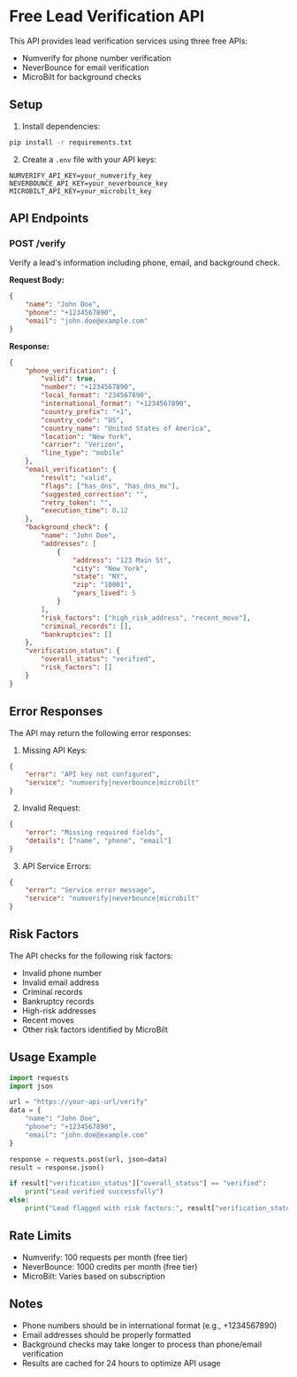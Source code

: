 # Free Lead Verification API

This API provides lead verification services using three free APIs:
- Numverify for phone number verification
- NeverBounce for email verification
- MicroBilt for background checks

## Setup

1. Install dependencies:
```bash
pip install -r requirements.txt
```

2. Create a `.env` file with your API keys:
```env
NUMVERIFY_API_KEY=your_numverify_key
NEVERBOUNCE_API_KEY=your_neverbounce_key
MICROBILT_API_KEY=your_microbilt_key
```

## API Endpoints

### POST /verify

Verify a lead's information including phone, email, and background check.

**Request Body:**
```json
{
    "name": "John Doe",
    "phone": "+1234567890",
    "email": "john.doe@example.com"
}
```

**Response:**
```json
{
    "phone_verification": {
        "valid": true,
        "number": "+1234567890",
        "local_format": "234567890",
        "international_format": "+1234567890",
        "country_prefix": "+1",
        "country_code": "US",
        "country_name": "United States of America",
        "location": "New York",
        "carrier": "Verizon",
        "line_type": "mobile"
    },
    "email_verification": {
        "result": "valid",
        "flags": ["has_dns", "has_dns_mx"],
        "suggested_correction": "",
        "retry_token": "",
        "execution_time": 0.12
    },
    "background_check": {
        "name": "John Doe",
        "addresses": [
            {
                "address": "123 Main St",
                "city": "New York",
                "state": "NY",
                "zip": "10001",
                "years_lived": 5
            }
        ],
        "risk_factors": ["high_risk_address", "recent_move"],
        "criminal_records": [],
        "bankruptcies": []
    },
    "verification_status": {
        "overall_status": "verified",
        "risk_factors": []
    }
}
```

## Error Responses

The API may return the following error responses:

1. Missing API Keys:
```json
{
    "error": "API key not configured",
    "service": "numverify|neverbounce|microbilt"
}
```

2. Invalid Request:
```json
{
    "error": "Missing required fields",
    "details": ["name", "phone", "email"]
}
```

3. API Service Errors:
```json
{
    "error": "Service error message",
    "service": "numverify|neverbounce|microbilt"
}
```

## Risk Factors

The API checks for the following risk factors:
- Invalid phone number
- Invalid email address
- Criminal records
- Bankruptcy records
- High-risk addresses
- Recent moves
- Other risk factors identified by MicroBilt

## Usage Example

```python
import requests
import json

url = "https://your-api-url/verify"
data = {
    "name": "John Doe",
    "phone": "+1234567890",
    "email": "john.doe@example.com"
}

response = requests.post(url, json=data)
result = response.json()

if result["verification_status"]["overall_status"] == "verified":
    print("Lead verified successfully")
else:
    print("Lead flagged with risk factors:", result["verification_status"]["risk_factors"])
```

## Rate Limits

- Numverify: 100 requests per month (free tier)
- NeverBounce: 1000 credits per month (free tier)
- MicroBilt: Varies based on subscription

## Notes

- Phone numbers should be in international format (e.g., +1234567890)
- Email addresses should be properly formatted
- Background checks may take longer to process than phone/email verification
- Results are cached for 24 hours to optimize API usage 